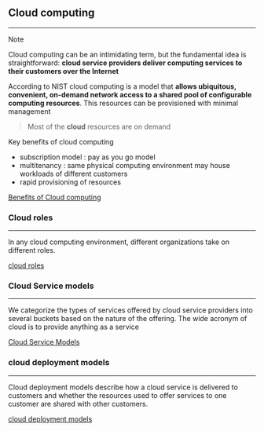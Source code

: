 ## Cloud computing 
---
>[!note]
>Cloud computing can be an intimidating term, but the fundamental idea is straightforward: **cloud service providers deliver computing services to their customers over the Internet**


According to NIST cloud computing is a model that **allows ubiquitous, convenient, on-demand network access to a shared pool of configurable computing resources**. This resources can be provisioned with minimal management 

> Most of the **cloud** resources are on demand

Key benefits of cloud computing 
- subscription model : pay as you go model 
- multitenancy : same physical computing environment may house workloads of different customers 
- rapid provisioning of resources 

[Benefits of Cloud computing](../concepts/Benefits%20of%20Cloud%20computing.md)

### Cloud roles 
---
In any cloud computing environment, different organizations take on different roles.

[cloud roles](../concepts/cloud%20roles.md)


### Cloud Service models 
---
We categorize the types of services offered by cloud service providers into several buckets based on the nature of the offering. The wide acronym of cloud is to provide anything as a service

[Cloud Service Models](../concepts/Cloud%20Service%20Models.md)


### cloud deployment models 
---
Cloud deployment models describe how a cloud service is delivered to customers and whether the resources used to offer services to one customer are shared with other customers.

[cloud deployment models](../concepts/cloud%20deployment%20models.md)

